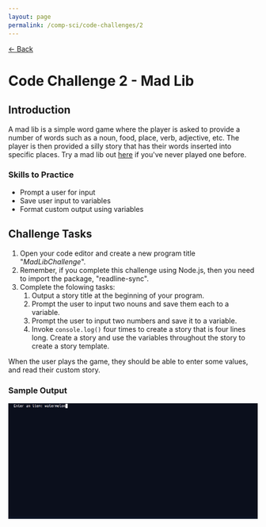 ```yaml
---
layout: page
permalink: /comp-sci/code-challenges/2
---
```


[← Back](./)

# Code Challenge 2 - Mad Lib

## Introduction

A mad lib is a simple word game where the player is asked to provide a number of words such as a noun, food, place, verb, adjective, etc. The player is then provided a silly story that has their words inserted into specific places. Try a mad lib out [here](http://www.madtakes.com/libs/176.html) if you've never played one before.

### Skills to Practice
- Prompt a user for input
- Save user input to variables
- Format custom output using variables

## Challenge Tasks
1. Open your code editor and create a new program title "*MadLibChallenge*".
2. Remember, if you complete this challenge using Node.js, then you need to import the package, "readline-sync".
3. Complete the folowing tasks:
    1. Output a story title at the beginning of your program.
    2. Prompt the user to input two nouns and save them each to a variable.
    3. Prompt the user to input two numbers and save it to a variable.
    4. Invoke `console.log()` four times to create a story that is four lines long. Create a story and use the variables throughout the story to create a story template.

When the user plays the game, they should be able to enter some values, and read their custom story.

### Sample Output

<img src="/assets/img/challenges/challenge-2-mad-lib-sample.gif" alt="sample output" title="sample output">